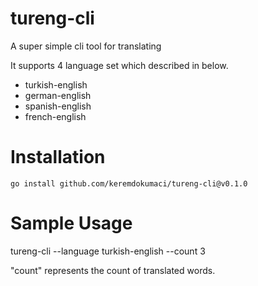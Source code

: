 # tureng-cli

A super simple cli tool for translating

It supports 4 language set which described in below.

- turkish-english
- german-english
- spanish-english
- french-english

# Installation

`go install github.com/keremdokumaci/tureng-cli@v0.1.0`

# Sample Usage

tureng-cli --language turkish-english --count 3

"count" represents the count of translated words.
